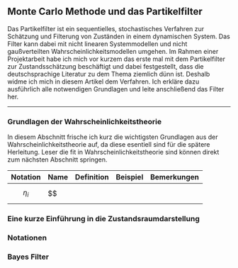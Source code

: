 ## Monte Carlo Methode und das Partikelfilter

Das Partikelfilter ist ein sequentielles, stochastisches Verfahren zur Schätzung und Filterung von Zuständen in einem dynamischen System. Das Filter kann dabei mit nicht linearen Systemmodellen und nicht gaußverteilten Wahrscheinlichkeitsmodellen umgehen.
Im Rahmen einer Projektarbeit habe ich mich vor kurzem das erste mal mit dem Partikelfilter zur Zustandsschätzung beschäftigt und dabei festgestellt, dass die deutschsprachige Literatur zu dem Thema ziemlich dünn ist. Deshalb widme ich mich in diesem Artikel dem Verfahren. Ich erkläre dazu ausführlich alle notwendigen Grundlagen und leite anschließend das Filter her. 

---
### Grundlagen der Wahrscheinlichkeitstheorie
In diesem Abschnitt frische ich kurz die wichtigsten Grundlagen aus der Wahrscheinlichkeitstheorie auf, da diese esentiell sind für die spätere Herleitung. Leser die fit in Wahrscheinlichkeitstheorie sind können direkt zum nächsten Abschnitt springen.

| Notation | Name | Definition | Beispiel | Bemerkungen |
| ---  | --- | --- | --- | --- |
| $$ \eta_i $$ | $$

### Eine kurze Einführung in die Zustandsraumdarstellung

### Notationen 

### Bayes Filter


